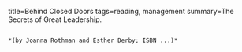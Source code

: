 title=Behind Closed Doors
tags=reading, management
summary=The Secrets of Great Leadership.
~~~~~~

*(by Joanna Rothman and Esther Derby; ISBN ...)*

